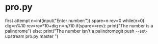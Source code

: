# pro.py
first attempt
n=int(input("Enter number:"))
spare=n
rev=0
while(n>0):
    dig=n%10
    rev=rev*10+dig
    n=n//10
if(spare==rev):
    print("The number is a palindrome")
else:
    print("The number isn't a palindromegit push --set-upstream pro.py master
")

